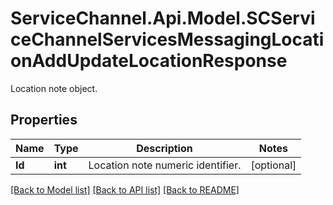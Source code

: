 # ServiceChannel.Api.Model.SCServiceChannelServicesMessagingLocationAddUpdateLocationResponse
Location note object.

## Properties

Name | Type | Description | Notes
------------ | ------------- | ------------- | -------------
**Id** | **int** | Location note numeric identifier. | [optional] 

[[Back to Model list]](../README.md#documentation-for-models) [[Back to API list]](../README.md#documentation-for-api-endpoints) [[Back to README]](../README.md)


